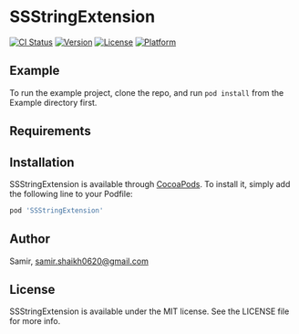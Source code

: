 # SSStringExtension

[![CI Status](https://img.shields.io/travis/Samir/SSStringExtension.svg?style=flat)](https://travis-ci.org/Samir/SSStringExtension)
[![Version](https://img.shields.io/cocoapods/v/SSStringExtension.svg?style=flat)](https://cocoapods.org/pods/SSStringExtension)
[![License](https://img.shields.io/cocoapods/l/SSStringExtension.svg?style=flat)](https://cocoapods.org/pods/SSStringExtension)
[![Platform](https://img.shields.io/cocoapods/p/SSStringExtension.svg?style=flat)](https://cocoapods.org/pods/SSStringExtension)

## Example

To run the example project, clone the repo, and run `pod install` from the Example directory first.

## Requirements

## Installation

SSStringExtension is available through [CocoaPods](https://cocoapods.org). To install
it, simply add the following line to your Podfile:

```ruby
pod 'SSStringExtension'
```

## Author

Samir, samir.shaikh0620@gmail.com

## License

SSStringExtension is available under the MIT license. See the LICENSE file for more info.
